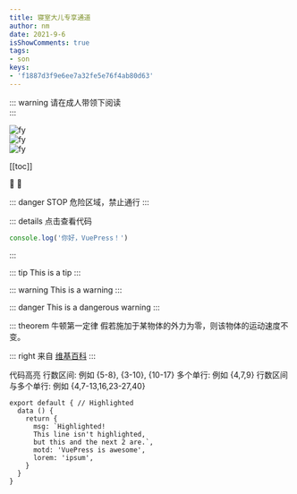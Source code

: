 ```yaml
---
title: 寝室大儿专享通道
author: nm
date: 2021-9-6
isShowComments: true
tags:
- son
keys:
- 'f1887d3f9e6ee7a32fe5e76f4ab80d63'
---
```


::: warning 
请在成人带领下阅读<br>
:::

<img :src="$withBase('/assets/img/nm.jpg')" alt="fy">
<br>

<img :src="$withBase('/assets/img/zyjx.jpg')" alt="fy">
<br>

<img :src="$withBase('/assets/img/bjbjbj.jpg')" alt="fy">
<br>




[[toc]]

:tada: :100:

::: danger STOP
危险区域，禁止通行
:::

::: details 点击查看代码
```js
console.log('你好，VuePress！')
```
:::

::: tip
This is a tip
:::

::: warning
This is a warning
:::

::: danger
This is a dangerous warning
:::

::: theorem 牛顿第一定律
假若施加于某物体的外力为零，则该物体的运动速度不变。

::: right
来自 [维基百科](https://zh.wikipedia.org/wiki/%E7%89%9B%E9%A1%BF%E8%BF%90%E5%8A%A8%E5%AE%9A%E5%BE%8B)
:::

代码高亮
行数区间: 例如 {5-8}, {3-10}, {10-17}
多个单行: 例如 {4,7,9}
行数区间与多个单行: 例如 {4,7-13,16,23-27,40}
``` js{1,4,6-7}
export default { // Highlighted
  data () {
    return {
      msg: `Highlighted!
      This line isn't highlighted,
      but this and the next 2 are.`,
      motd: 'VuePress is awesome',
      lorem: 'ipsum',
    }
  }
}
```

